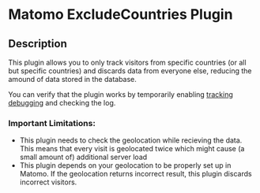 # Matomo ExcludeCountries Plugin

## Description

This plugin allows you to only track visitors from specific countries (or all but specific countries) and discards data from everyone else, reducing the amound of data stored in the database.

You can verify that the plugin works by temporarily enabling [tracking debugging](https://developer.matomo.org/api-reference/tracking-api#debugging-the-tracker) and checking the log.

### Important Limitations:

- This plugin needs to check the geolocation while recieving the data. This means that every visit is geolocated twice which might cause (a small amount of) additional server load
- This plugin depends on your geolocation to be properly set up in Matomo. If the geolocation returns incorrect result, this plugin discards incorrect visitors.
